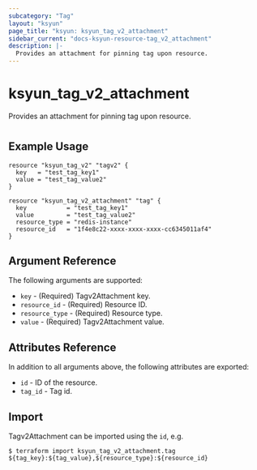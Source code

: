 ```yaml
---
subcategory: "Tag"
layout: "ksyun"
page_title: "ksyun: ksyun_tag_v2_attachment"
sidebar_current: "docs-ksyun-resource-tag_v2_attachment"
description: |-
  Provides an attachment for pinning tag upon resource.
---
```


# ksyun_tag_v2_attachment

Provides an attachment for pinning tag upon resource.

#

## Example Usage

```hcl
resource "ksyun_tag_v2" "tagv2" {
  key   = "test_tag_key1"
  value = "test_tag_value2"
}

resource "ksyun_tag_v2_attachment" "tag" {
  key           = "test_tag_key1"
  value         = "test_tag_value2"
  resource_type = "redis-instance"
  resource_id   = "1f4e8c22-xxxx-xxxx-xxxx-cc6345011af4"
}
```

## Argument Reference

The following arguments are supported:

* `key` - (Required) Tagv2Attachment key.
* `resource_id` - (Required) Resource ID.
* `resource_type` - (Required) Resource type.
* `value` - (Required) Tagv2Attachment value.

## Attributes Reference

In addition to all arguments above, the following attributes are exported:

* `id` - ID of the resource.
* `tag_id` - Tag id.


## Import

Tagv2Attachment can be imported using the `id`, e.g.

```
$ terraform import ksyun_tag_v2_attachment.tag ${tag_key}:${tag_value},${resource_type}:${resource_id}
```

